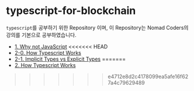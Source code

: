 # typescript-for-blockchain
`typescript`를 공부하기 위한 Repository 이며, 이 Repository는 Nomad Coders의 강의를 기본으로 공부하였습니다. 

- [1. Why not JavaScript](https://github.com/CHOGANGYEOL/typescript-for-blockchain/blob/main/organize/1.%20Why%20not%20JavaScript.md)
<<<<<<< HEAD
- [2-0. How Typescript Works](https://github.com/CHOGANGYEOL/typescript-for-blockchain/blob/main/organize/2-0.%20How%20Typescript%20Works.md)
- [2-1. Implicit Types vs Explicit Types](https://github.com/CHOGANGYEOL/typescript-for-blockchain/blob/main/organize/2-1.%20Implicit%20Types%20vs%20Explicit%20Types.md)
=======
- [2. How Typescript Works](https://github.com/CHOGANGYEOL/typescript-for-blockchain/blob/main/organize/2.%20How%20Typescript%20Works.md)
>>>>>>> e4712e8d2c4178099ea5afe16f627a4c79629489
